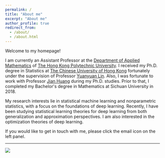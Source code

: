 ```yaml
---
permalink: /
title: "About me"
excerpt: "About me"
author_profile: true
redirect_from: 
  - /about/
  - /about.html
---
```


Welcome to my homepage! 

I am currently an Assistant Professor at the [Department of Applied Mathematics](https://www.polyu.edu.hk/ama/) of [The Hong Kong Polytechnic University](https://www.polyu.edu.hk/). I received my Ph.D. degree in Statistics at [The Chinese University of Hong Kong](https://www.cuhk.edu.hk/english/index.html) fortunately under the supervision of Professor [Yuanyuan Lin](https://www.sta.cuhk.edu.hk/peoples/ylin/). Also, I was fortunate to work with Professor [Jian Huang](https://www.polyu.edu.hk/ama/people/academic-staff/prof-huang-jian/) during my Ph.D. studies. Prior to that, I completed my Bachelor's degree in Mathematics at Sichuan University in 2018.

My research interests lie in statistical machine learning and nonparametric statistics, with a focus on the foundations of deep learning. Recently, I have been studying statistical learning theories for deep learning from both generalization and approximation perspectives. I am also interested in the optimization theories of deep learning.

If you would like to get in touch with me, please click the email icon on the left panel.



---
<a href='https://clustrmaps.com/site/1bqss'  title='Visit tracker'><img src='//clustrmaps.com/map_v2.png?cl=d3a50e&w=a&t=tt&d=GsvWNzRl5r8DoRdWKfjOWXDZrRGYfPHdhtlcaHLoIoc&co=ffffff&ct=808080'/></a>
